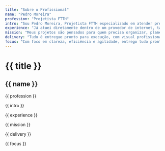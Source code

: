```yaml
---
title: "Sobre o Profissional"
name: "Pedro Moreira"
profession: "Projetista FTTH"
intro: "Sou Pedro Moreira, Projetista FTTH especializado em atender provedores de pequeno e médio porte de forma 100% remota."
experience: "Já atuei diretamente dentro de um provedor de internet, tanto desenvolvendo projetos ópticos quanto acompanhando implantações em campo com equipes técnicas."
mission: "Meus projetos são pensados para quem precisa organizar, planejar ou expandir suas redes FTTH com clareza, agilidade e sem complicações."
delivery: "Tudo é entregue pronto para execução, com visual profissional, documentação organizada e suporte direto ao cliente."
focus: "Com foco em clareza, eficiência e agilidade, entrego tudo pronto para implantação, com apresentação visual impecável e linguagem técnica de fácil entendimento para quem está no dia a dia da operação."
---
```


# {{ title }}

## {{ name }}
{{ profession }}

{{ intro }}

{{ experience }}

{{ mission }}

{{ delivery }}

{{ focus }}